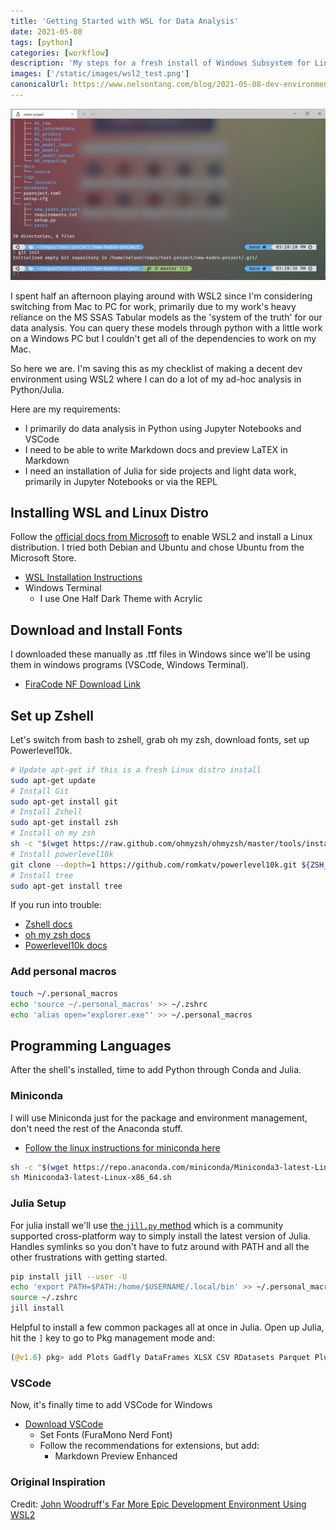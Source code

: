 ```yaml
---
title: 'Getting Started with WSL for Data Analysis'
date: 2021-05-08
tags: [python]
categories: [workflow]
description: 'My steps for a fresh install of Windows Subsystem for Linux for Data Analysis'
images: ['/static/images/wsl2_test.png']
canonicalUrl: https://www.nelsontang.com/blog/2021-05-08-dev-environment-in-wsl
---
```


![img](/static/images/wsl2_test.png)

I spent half an afternoon playing around with WSL2 since I'm considering switching from Mac to PC for work, primarily due to my work's heavy reliance on the MS SSAS Tabular models as the 'system of the truth' for our data analysis. You can query these models through python with a little work on a Windows PC but I couldn't get all of the dependencies to work on my Mac.

So here we are. I'm saving this as my checklist of making a decent dev environment using WSL2 where I can do a lot of my ad-hoc analysis in Python/Julia.

Here are my requirements:

- I primarily do data analysis in Python using Jupyter Notebooks and VSCode
- I need to be able to write Markdown docs and preview LaTEX in Markdown
- I need an installation of Julia for side projects and light data work, primarily in Jupyter Notebooks or via the REPL

## Installing WSL and Linux Distro

Follow the [official docs from Microsoft](https://docs.microsoft.com/en-us/windows/wsl/install-win10) to enable WSL2 and install a Linux distribution. I tried both Debian and Ubuntu and chose Ubuntu from the Microsoft Store.

- [WSL Installation Instructions](https://docs.microsoft.com/en-us/windows/wsl/install-win10)
- Windows Terminal
  - I use One Half Dark Theme with Acrylic

## Download and Install Fonts

I downloaded these manually as .ttf files in Windows since we'll be using them in windows programs (VSCode, Windows Terminal).

- [FiraCode NF Download Link](https://github.com/ryanoasis/nerd-fonts/releases/download/v2.1.0/FiraCode.zip)

## Set up Zshell

Let's switch from bash to zshell, grab oh my zsh, download fonts, set up Powerlevel10k.

```bash
# Update apt-get if this is a fresh Linux distro install
sudo apt-get update
# Install Git
sudo apt-get install git
# Install Zshell
sudo apt-get install zsh
# Install oh my zsh
sh -c "$(wget https://raw.github.com/ohmyzsh/ohmyzsh/master/tools/install.sh -O -)"
# Install powerlevel10k
git clone --depth=1 https://github.com/romkatv/powerlevel10k.git ${ZSH_CUSTOM:-$HOME/.oh-my-zsh/custom}/themes/powerlevel10k
# Install tree
sudo apt-get install tree
```

If you run into trouble:

- [Zshell docs](http://zsh.sourceforge.net/)
- [oh my zsh docs](https://ohmyz.sh/#install)
- [Powerlevel10k docs](https://github.com/romkatv/powerlevel10k)

### Add personal macros

```bash
touch ~/.personal_macros
echo 'source ~/.personal_macros' >> ~/.zshrc
echo 'alias open="explorer.exe"' >> ~/.personal_macros
```

## Programming Languages

After the shell's installed, time to add Python through Conda and Julia.

### Miniconda

I will use Miniconda just for the package and environment management, don't need the rest of the Anaconda stuff.

- [Follow the linux instructions for miniconda here](https://docs.conda.io/en/latest/miniconda.html#linux-installers)

```bash
sh -c "$(wget https://repo.anaconda.com/miniconda/Miniconda3-latest-Linux-x86_64.sh 0O -)"
sh Miniconda3-latest-Linux-x86_64.sh
```

### Julia Setup

For julia install we'll use [the `jill.py` method](https://github.com/johnnychen94/jill.py) which is a community supported cross-platform way to simply install the latest version of Julia. Handles symlinks so you don't have to futz around with PATH and all the other frustrations with getting started.

```bash
pip install jill --user -U
echo 'export PATH=$PATH:/home/$USERNAME/.local/bin' >> ~/.personal_macros
source ~/.zshrc
jill install
```

Helpful to install a few common packages all at once in Julia. Open up Julia, hit the `]` key to go to Pkg management mode and:

```julia
(@v1.6) pkg> add Plots Gadfly DataFrames XLSX CSV RDatasets Parquet Pluto IJulia DataFramesMeta
```

### VSCode

Now, it's finally time to add VSCode for Windows

- [Download VSCode](https://code.visualstudio.com/)
  - Set Fonts (FuraMono Nerd Font)
  - Follow the recommendations for extensions, but add:
    - Markdown Preview Enhanced

### Original Inspiration

Credit: [John Woodruff's Far More Epic Development Environment Using WSL2](https://dev.to/johnbwoodruff/far-more-epic-development-environment-using-wsl-2-439g)
